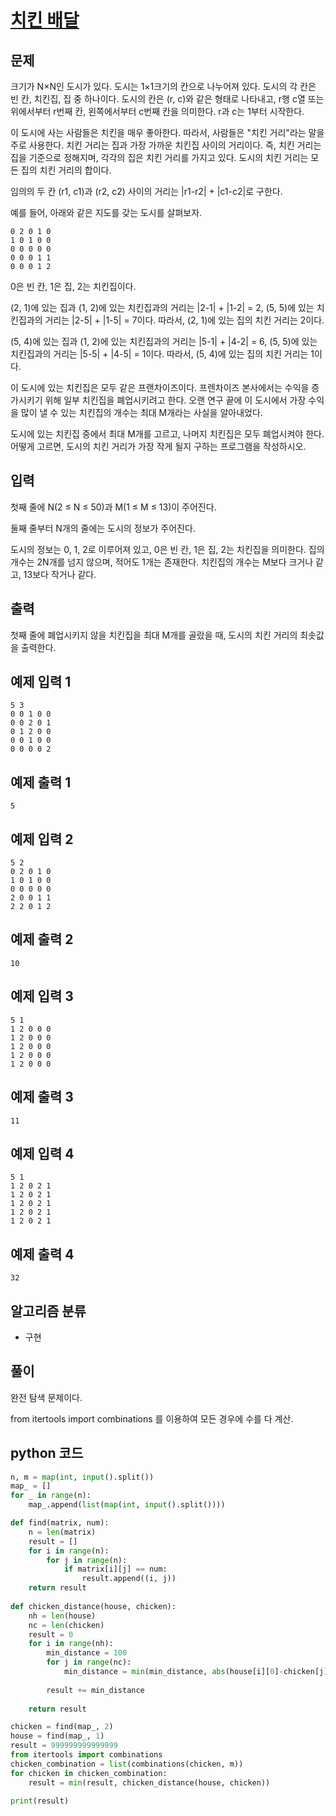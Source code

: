 # [치킨 배달](https://www.acmicpc.net/problem/15686)

## 문제

크기가 N×N인 도시가 있다. 도시는 1×1크기의 칸으로 나누어져 있다. 도시의 각 칸은 빈 칸, 치킨집, 집 중 하나이다. 도시의 칸은 (r, c)와 같은 형태로 나타내고, r행 c열 또는 위에서부터 r번째 칸, 왼쪽에서부터 c번째 칸을 의미한다. r과 c는 1부터 시작한다.

이 도시에 사는 사람들은 치킨을 매우 좋아한다. 따라서, 사람들은 "치킨 거리"라는 말을 주로 사용한다. 치킨 거리는 집과 가장 가까운 치킨집 사이의 거리이다. 즉, 치킨 거리는 집을 기준으로 정해지며, 각각의 집은 치킨 거리를 가지고 있다. 도시의 치킨 거리는 모든 집의 치킨 거리의 합이다.

임의의 두 칸 (r1, c1)과 (r2, c2) 사이의 거리는 |r1-r2| + |c1-c2|로 구한다.

예를 들어, 아래와 같은 지도를 갖는 도시를 살펴보자.

    0 2 0 1 0
    1 0 1 0 0
    0 0 0 0 0
    0 0 0 1 1
    0 0 0 1 2

0은 빈 칸, 1은 집, 2는 치킨집이다.

(2, 1)에 있는 집과 (1, 2)에 있는 치킨집과의 거리는 |2-1| + |1-2| = 2, (5, 5)에 있는 치킨집과의 거리는 |2-5| + |1-5| = 7이다. 따라서, (2, 1)에 있는 집의 치킨 거리는 2이다.

(5, 4)에 있는 집과 (1, 2)에 있는 치킨집과의 거리는 |5-1| + |4-2| = 6, (5, 5)에 있는 치킨집과의 거리는 |5-5| + |4-5| = 1이다. 따라서, (5, 4)에 있는 집의 치킨 거리는 1이다.

이 도시에 있는 치킨집은 모두 같은 프랜차이즈이다. 프렌차이즈 본사에서는 수익을 증가시키기 위해 일부 치킨집을 폐업시키려고 한다. 오랜 연구 끝에 이 도시에서 가장 수익을 많이 낼 수 있는  치킨집의 개수는 최대 M개라는 사실을 알아내었다.

도시에 있는 치킨집 중에서 최대 M개를 고르고, 나머지 치킨집은 모두 폐업시켜야 한다. 어떻게 고르면, 도시의 치킨 거리가 가장 작게 될지 구하는 프로그램을 작성하시오.

## 입력

첫째 줄에 N(2 ≤ N ≤ 50)과 M(1 ≤ M ≤ 13)이 주어진다.

둘째 줄부터 N개의 줄에는 도시의 정보가 주어진다.

도시의 정보는 0, 1, 2로 이루어져 있고, 0은 빈 칸, 1은 집, 2는 치킨집을 의미한다. 집의 개수는 2N개를 넘지 않으며, 적어도 1개는 존재한다. 치킨집의 개수는 M보다 크거나 같고, 13보다 작거나 같다.

## 출력

첫째 줄에 폐업시키지 않을 치킨집을 최대 M개를 골랐을 때, 도시의 치킨 거리의 최솟값을 출력한다.

## 예제 입력 1

    5 3
    0 0 1 0 0
    0 0 2 0 1
    0 1 2 0 0
    0 0 1 0 0
    0 0 0 0 2

## 예제 출력 1

    5

## 예제 입력 2

    5 2
    0 2 0 1 0
    1 0 1 0 0
    0 0 0 0 0
    2 0 0 1 1
    2 2 0 1 2

## 예제 출력 2

    10

## 예제 입력 3

    5 1
    1 2 0 0 0
    1 2 0 0 0
    1 2 0 0 0
    1 2 0 0 0
    1 2 0 0 0

## 예제 출력 3

    11

## 예제 입력 4

    5 1
    1 2 0 2 1
    1 2 0 2 1
    1 2 0 2 1
    1 2 0 2 1
    1 2 0 2 1

## 예제 출력 4

    32

## 알고리즘 분류

- 구현

## 풀이

완전 탐색 문제이다. 

from itertools import combinations 를 이용하여 모든 경우에 수를 다 계산.

## python 코드

```python
n, m = map(int, input().split())
map_ = []
for _ in range(n):
    map_.append(list(map(int, input().split())))

def find(matrix, num):
    n = len(matrix)
    result = []
    for i in range(n):
        for j in range(n):
            if matrix[i][j] == num:
                result.append((i, j))
    return result
  
def chicken_distance(house, chicken):
    nh = len(house)
    nc = len(chicken)
    result = 0
    for i in range(nh):
        min_distance = 100
        for j in range(nc):
            min_distance = min(min_distance, abs(house[i][0]-chicken[j][0]) + abs(house[i][1]-chicken[j][1]))
        
        result += min_distance
      
    return result

chicken = find(map_, 2)
house = find(map_, 1)
result = 999999999999999
from itertools import combinations
chicken_combination = list(combinations(chicken, m))
for chicken in chicken_combination:
    result = min(result, chicken_distance(house, chicken))

print(result)
```